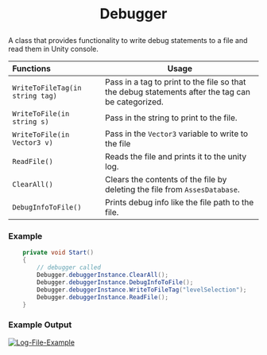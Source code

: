 <h1>
 <p align="center">Debugger</p>
</h1>

A class that provides functionality to write debug statements to a file and read them in Unity console. 

| Functions                       | Usage                                                        |
| :------------------------------ | ------------------------------------------------------------ |
| `WriteToFileTag(in string tag)` | Pass in a tag to print to the file so that the debug statements after the tag can be categorized. |
| `WriteToFile(in string s)`      | Pass in the string to print to the file.                     |
| `WriteToFile(in Vector3 v)`     | Pass in the `Vector3` variable to write to the file          |
| `ReadFile()`                    | Reads the file and prints it to the unity log.               |
| `ClearAll()`                    | Clears the contents of the file by deleting the file from `AssesDatabase`. |
| `DebugInfoToFile()`             | Prints debug info like the file path to the file.            |



### Example 

```C#
    private void Start()
    {
        // debugger called
        Debugger.debuggerInstance.ClearAll();
        Debugger.debuggerInstance.DebugInfoToFile(); 
        Debugger.debuggerInstance.WriteToFileTag("levelSelection"); 
        Debugger.debuggerInstance.ReadFile(); 
    }
```



### Example Output

<a href="https://imgbb.com/"><img src="https://i.ibb.co/Qf3Hd7f/Log-File-Example.png" alt="Log-File-Example" border="0" ></a>

